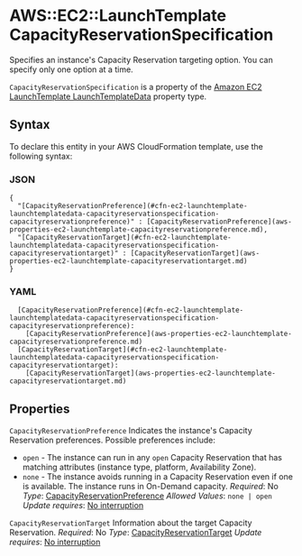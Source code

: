 # AWS::EC2::LaunchTemplate CapacityReservationSpecification<a name="aws-properties-ec2-launchtemplate-launchtemplatedata-capacityreservationspecification"></a>

Specifies an instance's Capacity Reservation targeting option\. You can specify only one option at a time\.

 `CapacityReservationSpecification` is a property of the [ Amazon EC2 LaunchTemplate LaunchTemplateData](https://docs.aws.amazon.com/AWSCloudFormation/latest/UserGuide/aws-properties-ec2-launchtemplate-launchtemplatedata.html) property type\.

## Syntax<a name="aws-properties-ec2-launchtemplate-launchtemplatedata-capacityreservationspecification-syntax"></a>

To declare this entity in your AWS CloudFormation template, use the following syntax:

### JSON<a name="aws-properties-ec2-launchtemplate-launchtemplatedata-capacityreservationspecification-syntax.json"></a>

```
{
  "[CapacityReservationPreference](#cfn-ec2-launchtemplate-launchtemplatedata-capacityreservationspecification-capacityreservationpreference)" : [CapacityReservationPreference](aws-properties-ec2-launchtemplate-capacityreservationpreference.md),
  "[CapacityReservationTarget](#cfn-ec2-launchtemplate-launchtemplatedata-capacityreservationspecification-capacityreservationtarget)" : [CapacityReservationTarget](aws-properties-ec2-launchtemplate-capacityreservationtarget.md)
}
```

### YAML<a name="aws-properties-ec2-launchtemplate-launchtemplatedata-capacityreservationspecification-syntax.yaml"></a>

```
  [CapacityReservationPreference](#cfn-ec2-launchtemplate-launchtemplatedata-capacityreservationspecification-capacityreservationpreference):
    [CapacityReservationPreference](aws-properties-ec2-launchtemplate-capacityreservationpreference.md)
  [CapacityReservationTarget](#cfn-ec2-launchtemplate-launchtemplatedata-capacityreservationspecification-capacityreservationtarget):
    [CapacityReservationTarget](aws-properties-ec2-launchtemplate-capacityreservationtarget.md)
```

## Properties<a name="aws-properties-ec2-launchtemplate-launchtemplatedata-capacityreservationspecification-properties"></a>

`CapacityReservationPreference`  <a name="cfn-ec2-launchtemplate-launchtemplatedata-capacityreservationspecification-capacityreservationpreference"></a>
Indicates the instance's Capacity Reservation preferences\. Possible preferences include:
+  `open` \- The instance can run in any `open` Capacity Reservation that has matching attributes \(instance type, platform, Availability Zone\)\.
+  `none` \- The instance avoids running in a Capacity Reservation even if one is available\. The instance runs in On\-Demand capacity\.
*Required*: No
*Type*: [CapacityReservationPreference](aws-properties-ec2-launchtemplate-capacityreservationpreference.md)
*Allowed Values*: `none | open`
*Update requires*: [No interruption](https://docs.aws.amazon.com/AWSCloudFormation/latest/UserGuide/using-cfn-updating-stacks-update-behaviors.html#update-no-interrupt)

`CapacityReservationTarget`  <a name="cfn-ec2-launchtemplate-launchtemplatedata-capacityreservationspecification-capacityreservationtarget"></a>
Information about the target Capacity Reservation\.
*Required*: No
*Type*: [CapacityReservationTarget](aws-properties-ec2-launchtemplate-capacityreservationtarget.md)
*Update requires*: [No interruption](https://docs.aws.amazon.com/AWSCloudFormation/latest/UserGuide/using-cfn-updating-stacks-update-behaviors.html#update-no-interrupt)
